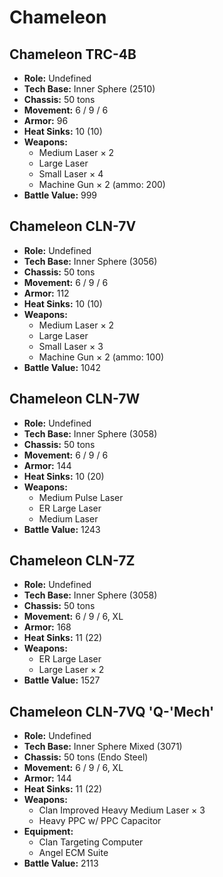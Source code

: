 # Chameleon
## Chameleon TRC-4B
- **Role:** Undefined
- **Tech Base:** Inner Sphere (2510)
- **Chassis:** 50 tons
- **Movement:** 6 / 9 / 6
- **Armor:** 96
- **Heat Sinks:** 10 (10)
- **Weapons:**
  - Medium Laser × 2
  - Large Laser
  - Small Laser × 4
  - Machine Gun × 2 (ammo: 200)
- **Battle Value:** 999

## Chameleon CLN-7V
- **Role:** Undefined
- **Tech Base:** Inner Sphere (3056)
- **Chassis:** 50 tons
- **Movement:** 6 / 9 / 6
- **Armor:** 112
- **Heat Sinks:** 10 (10)
- **Weapons:**
  - Medium Laser × 2
  - Large Laser
  - Small Laser × 3
  - Machine Gun × 2 (ammo: 100)
- **Battle Value:** 1042

## Chameleon CLN-7W
- **Role:** Undefined
- **Tech Base:** Inner Sphere (3058)
- **Chassis:** 50 tons
- **Movement:** 6 / 9 / 6
- **Armor:** 144
- **Heat Sinks:** 10 (20)
- **Weapons:**
  - Medium Pulse Laser
  - ER Large Laser
  - Medium Laser
- **Battle Value:** 1243

## Chameleon CLN-7Z
- **Role:** Undefined
- **Tech Base:** Inner Sphere (3058)
- **Chassis:** 50 tons
- **Movement:** 6 / 9 / 6, XL
- **Armor:** 168
- **Heat Sinks:** 11 (22)
- **Weapons:**
  - ER Large Laser
  - Large Laser × 2
- **Battle Value:** 1527

## Chameleon CLN-7VQ 'Q-'Mech'
- **Role:** Undefined
- **Tech Base:** Inner Sphere Mixed (3071)
- **Chassis:** 50 tons (Endo Steel)
- **Movement:** 6 / 9 / 6, XL
- **Armor:** 144
- **Heat Sinks:** 11 (22)
- **Weapons:**
  - Clan Improved Heavy Medium Laser × 3
  - Heavy PPC w/ PPC Capacitor
- **Equipment:**
  - Clan Targeting Computer
  - Angel ECM Suite
- **Battle Value:** 2113

